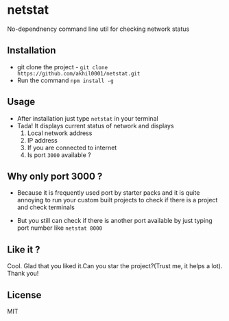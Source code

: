 # netstat
No-dependnency command line util for checking network status

## Installation
- git clone the project - `git clone https://github.com/akhil0001/netstat.git`
- Run the command `npm install -g`

## Usage
- After installation just type `netstat` in your terminal
- Tada! It displays current status of network and displays
    1. Local network address
    2. IP address
    3. If you are connected to internet
    4. Is port `3000` available ?

## Why only port 3000 ?
- Because it is frequently used port by starter packs and it is quite annoying to run your custom built projects to check if there is a project and check terminals

- But you still can check if there is another port available by just typing port number like `netstat 8000` 

## Like it ?
Cool. Glad that you liked it.Can you star the project?(Trust me, it helps a lot). Thank you!

## License
MIT